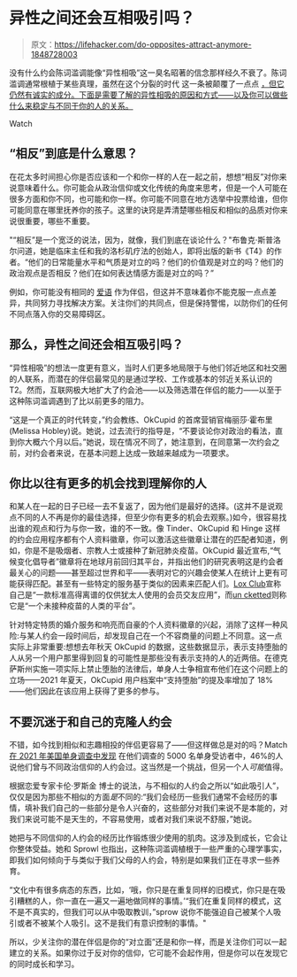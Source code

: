 # 异性之间还会互相吸引吗？

> 原文：<https://lifehacker.com/do-opposites-attract-anymore-1848728003>

没有什么约会陈词滥调能像“异性相吸”这一臭名昭著的信念那样经久不衰了。陈词滥调通常根植于某些真理，虽然在这个分裂的时代 这一条被颠覆了一点点 [，但它仍然有诚实的成分。下面是需要了解的异性相吸的原因和方式——以及你可以做些什么来稳定与不同于你的人的关系。](https://www.nytimes.com/2020/09/08/books/review/republic-of-wrath-james-a-morone.html)

Watch

## “相反”到底是什么意思？

在花太多时间担心你是否应该和一个和你一样的人在一起之前，想想“相反”对你来说意味着什么。你可能会从政治信仰或文化传统的角度来思考，但是一个人可能在很多方面和你不同，也可能和你一样。你可能不同意在地方选举中投票给谁，但你可能同意在哪里抚养你的孩子。这里的诀窍是弄清楚哪些相反和相似的品质对你来说很重要，哪些不重要。

"“相反”是一个宽泛的说法，因为，就像，我们到底在谈论什么？"布鲁克·斯普洛尔问道，她是临床主任和我的洛杉矶疗法的创始人，即将出版的新书《T4》的作者。“他们的日常能量水平和气质是对立的吗？他们的价值观是对立的吗？他们的政治观点是否相反？他们在如何表达情感方面是对立的吗？”

例如，你可能没有相同的 [爱语](https://lifehacker.com/there-are-seven-love-languages-now-and-one-might-be-yo-1848548099) 作为伴侣，但这并不意味着你不能克服一点点差异，共同努力寻找解决方案。关注你们的共同点，但是保持警惕，以防你们的任何不同点落入你的交易障碍区。

## 那么，异性之间还会相互吸引吗？

“异性相吸”的想法一度更有意义，当时人们更多地局限于与他们邻近地区和社交圈的人联系，而潜在的伴侣最常见的是通过学校、工作或基本的邻近关系认识的 T2。然而，互联网极大地扩大了约会池——以及筛选潜在伴侣的能力——以至于这种陈词滥调遇到了比以前更多的阻力。

“这是一个真正的时代转变，”约会教练、OkCupid 的首席营销官梅丽莎·霍布里(Melissa Hobley)说。她说，过去流行的指导是，“不要谈论你对政治的看法，直到你大概六个月以后。”她说，现在情况不同了，她注意到，在同意第一次约会之前，对约会者来说，在基本问题上达成一致越来越成为一项要求。

## 你比以往有更多的机会找到理解你的人

和某人在一起的日子已经一去不复返了，因为他们是最好的选择。(这并不是说观点不同的人不再是你的最佳选择，但至少你有更多的机会去观察。)如今，很容易找出谁的观点和行为与你一致，谁的不一致。像 Tinder、OkCupid 和 Hinge 这样的约会应用程序都有个人资料徽章，你可以激活这些徽章让潜在的匹配者知道，例如，你是不是吸烟者、宗教人士或接种了新冠肺炎疫苗。OkCupid 最近宣布,“气候变化倡导者”徽章将在地球月前回归其平台，并指出他们的研究表明这是约会者最关心的问题——甚至超过世界和平——表明对它的兴趣会使某人在统计上更有可能获得匹配。甚至有一些特定的服务基于类似的因素来匹配人们。[Lox Club](https://www.loxclubapp.com/)宣称自己是“一款标准高得离谱的仅供犹太人使用的会员交友应用”，而[un cketted](https://unjected.com/)则称它是“一个未接种疫苗的人类的平台”。

针对特定特质的婚介服务和响亮而自豪的个人资料徽章的兴起，消除了这样一种风险:与某人约会一段时间后，却发现自己在一个不容商量的问题上不同意。这一点实际上非常重要:想想去年秋天 OkCupid 的数据，这些数据显示，表示支持堕胎的人从另一个用户那里得到回复的可能性是那些没有表示支持的人的近两倍。在德克萨斯州实施一项实际上禁止堕胎的法律后，单身人士争相宣布他们在这个问题上的立场——2021 年夏天，OkCupid 用户档案中“支持堕胎”的提及率增加了 18%——他们因此在该应用上获得了更多的参与。

## 不要沉迷于和自己的克隆人约会

不错，如今找到相似和志趣相投的伴侣更容易了——但这样做总是对的吗？Match [在 2021 年美国单身调查中发现](https://www.singlesinamerica.com/) 在他们调查的 5000 名单身受访者中，46%的人说他们曾与不同政治信仰的人约会过。这当然是一个挑战，但另一个人*可能*值得。

根据恋爱专家卡伦·罗斯金 博士的说法，与不相似的人约会之所以“如此吸引人”，仅仅是因为那些不相似的方面*是*不同的:“我们会经历一些我们通常不会经历的事情，填补我们自己的一些部分是令人兴奋的，这些部分对我们来说不是本能的，对我们来说可能不是天生的，不容易使用，或者对我们来说不舒服，”她说。

她把与不同信仰的人约会的经历比作锻炼很少使用的肌肉。这涉及到成长，它会让你整体受益。她和 Sprowl 也指出，这种陈词滥调植根于一些严重的心理学事实，即我们如何倾向于与类似于我们父母的人约会，特别是如果我们正在寻求一些养育。

“文化中有很多病态的东西，比如，‘哦，你只是在重复同样的旧模式，你只是在吸引糟糕的人，你一直在一遍又一遍地做同样的事情。’“我们在重复同样的模式，这不是不真实的，但我们可以从中吸取教训，”sprow 说你不能强迫自己被某个人吸引或者不被某个人吸引。这不是我们有意识控制的事情。"

所以，少关注你的潜在伴侣是你的“对立面”还是和你一样，而是关注你们可以一起建立的关系。如果你过于反对你的信仰，它可能不会起作用，但是你可以在发现它的同时成长和学习。